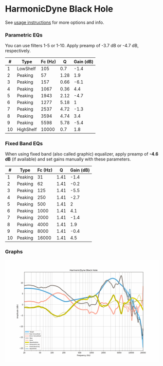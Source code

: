 # HarmonicDyne Black Hole
See [usage instructions](https://github.com/jaakkopasanen/AutoEq#usage) for more options and info.

### Parametric EQs
You can use filters 1-5 or 1-10. Apply preamp of -3.7 dB or -4.7 dB, respectively.

|   # | Type      |   Fc (Hz) |    Q |   Gain (dB) |
|-----|-----------|-----------|------|-------------|
|   1 | LowShelf  |       105 | 0.7  |        -1.4 |
|   2 | Peaking   |        57 | 1.28 |         1.9 |
|   3 | Peaking   |       157 | 0.66 |        -6.1 |
|   4 | Peaking   |      1067 | 0.36 |         4.4 |
|   5 | Peaking   |      1943 | 2.12 |        -4.7 |
|   6 | Peaking   |      1277 | 5.18 |         1   |
|   7 | Peaking   |      2537 | 4.72 |        -1.3 |
|   8 | Peaking   |      3594 | 4.74 |         3.4 |
|   9 | Peaking   |      5598 | 5.78 |        -5.4 |
|  10 | HighShelf |     10000 | 0.7  |         1.8 |

### Fixed Band EQs
When using fixed band (also called graphic) equalizer, apply preamp of **-4.6 dB** (if available) and set gains manually with these parameters.

|   # | Type    |   Fc (Hz) |    Q |   Gain (dB) |
|-----|---------|-----------|------|-------------|
|   1 | Peaking |        31 | 1.41 |        -1.4 |
|   2 | Peaking |        62 | 1.41 |        -0.2 |
|   3 | Peaking |       125 | 1.41 |        -5.5 |
|   4 | Peaking |       250 | 1.41 |        -2.7 |
|   5 | Peaking |       500 | 1.41 |         2   |
|   6 | Peaking |      1000 | 1.41 |         4.1 |
|   7 | Peaking |      2000 | 1.41 |        -1.4 |
|   8 | Peaking |      4000 | 1.41 |         1.9 |
|   9 | Peaking |      8000 | 1.41 |        -0.4 |
|  10 | Peaking |     16000 | 1.41 |         4.5 |

### Graphs
![](./HarmonicDyne%20Black%20Hole.png)

